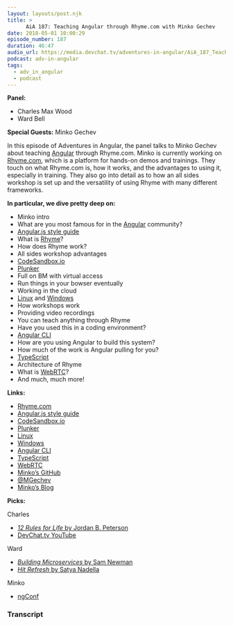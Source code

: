 ```yaml
---
layout: layouts/post.njk
title: >
      AiA 187: Teaching Angular through Rhyme.com with Minko Gechev
date: 2018-05-01 10:00:29
episode_number: 187
duration: 46:47
audio_url: https://media.devchat.tv/adventures-in-angular/AiA_187_Teaching_Angular_through_Rhyme.com_with_Minko_Gechev.mp3
podcast: adv-in-angular
tags: 
  - adv_in_angular
  - podcast
---
```


 **Panel:**

- Charles Max Wood
- Ward Bell

**Special Guests:** Minko Gechev

In this episode of Adventures in Angular, the panel talks to Minko Gechev about teaching [Angular](https://angular.io/) through Rhyme.com. Minko is currently working on [Rhyme.com](https://rhyme.com/), which is a platform for hands-on demos and trainings. They touch on what Rhyme.com is, how it works, and the advantages to using it, especially in training. They also go into detail as to how an all sides workshop is set up and the versatility of using Rhyme with many different frameworks.

**In particular, we dive pretty deep on:**

- Minko intro
- What are you most famous for in the [Angular](https://angular.io/) community?
- [Angular.js style guide](https://github.com/mgechev/angularjs-style-guide)
- What is [Rhyme](https://rhyme.com/)?
- How does Rhyme work?
- All sides workshop advantages
- [CodeSandbox.io](https://codesandbox.io/)
- [Plunker](https://plnkr.co/)
- Full on BM with virtual access
- Run things in your bowser eventually
- Working in the cloud
- [Linux](https://www.linux.org/) and [Windows](https://www.microsoft.com/en-us/windows)
- How workshops work
- Providing video recordings
- You can teach anything through Rhyme
- Have you used this in a coding environment?
- [Angular CLI](https://cli.angular.io/)
- How are you using Angular to build this system?
- How much of the work is Angular pulling for you?
- [TypeScript](https://www.typescriptlang.org/)
- Architecture of Rhyme
- What is [WebRTC](https://webrtc.org/)?
- And much, much more!

**Links:&nbsp;**

- [Rhyme.com](https://rhyme.com/)
- [Angular.js style guide](https://github.com/mgechev/angularjs-style-guide)
- [CodeSandbox.io](https://codesandbox.io/)
- [Plunker](https://plnkr.co/)
- [Linux](https://www.linux.org/)
- [Windows](https://www.microsoft.com/en-us/windows)
- [Angular CLI](https://cli.angular.io/)
- [TypeScript](https://www.typescriptlang.org/)
- [WebRTC](https://webrtc.org/)
- [Minko’s GitHub](https://github.com/mgechev)
- [@MGechev](https://twitter.com/mgechev?ref_src=twsrc%255Egoogle%257Ctwcamp%255Eserp%257Ctwgr%255Eauthor)
- [Minko’s Blog](http://blog.mgechev.com/)

**Picks:**

Charles

- [_12 Rules for Life_ by Jordan B. Peterson](https://www.amazon.com/12-Rules-Life-Antidote-Chaos/dp/0345816021)
- [DevChat.tv YouTube](https://www.youtube.com/c/devchattv)

Ward

- [_Building Microservices_ by Sam Newman](https://www.amazon.com/Building-Microservices-Designing-Fine-Grained-Systems/dp/1491950358)
- [_Hit Refresh_ by Satya Nadella](https://www.amazon.com/Hit-Refresh-Rediscover-Microsofts-Everyone-ebook/dp/B01HOT5SQA)

Minko

- [ngConf](https://www.ng-conf.org/)


### Transcript


